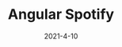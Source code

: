 ---
layout: site
title: "Angular Spotify"
date: 2021-4-10
categories: [community]
version: 11.2.7
major: 1
minor: 0
patch: 0
slug: angular-spotify
link: https://github.com/trungk18/angular-spotify
submitter: trungk18
permalink: /sites/:slug
---